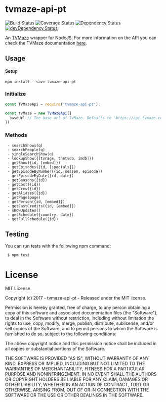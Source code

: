 # tvmaze-api-pt

[![Build Status](https://travis-ci.org/ChrisAlderson/tvmaze-api-pt.svg?branch=master)](https://travis-ci.org/ChrisAlderson/tvmaze-api-pt)
[![Coverage Status](https://coveralls.io/repos/github/ChrisAlderson/tvmaze-api-pt/badge.svg?branch=master)](https://coveralls.io/github/ChrisAlderson/tvmaze-api-pt?branch=master)
[![Dependency Status](https://david-dm.org/ChrisAlderson/tvmaze-api-pt.svg)](https://david-dm.org/ChrisAlderson/tvmaze-api-pt)
[![devDependency Status](https://david-dm.org/ChrisAlderson/tvmaze-api-pt/dev-status.svg)](https://david-dm.org/ChrisAlderson/tvmaze-api-pt?type=dev)

An [TVMaze](http://tvmaze.com/) wrapper for NodeJS. For more information on the
API you can check the TVMaze documentation [here](http://www.tvmaze.com/api).

## Usage

#### Setup
```
npm install --save tvmaze-api-pt
```

### Initialize
```js
const TVMazeApi = require('tvmaze-api-pt');

const tvMaze = new TVMazeApi({
  baseUrl // The base url of TvMaze. Defaults to 'https://api.tvmaze.com/'.
})
```

### Methods

```
 - searchShows(q)
 - searchPeople(q)
 - singleSearchShow(q)
 - lookupShow({[tvrage, thetvdb, imdb]})
 - getShow({id, [embed]})
 - getEpisodes({id, [specials]})
 - getEpisodeByNumber({id, season, episode})
 - getEpisodeByDate({id, date})
 - getSeasons({id})
 - getCast({id})
 - getCrew({id})
 - getAliases({id})
 - getPage(page)
 - getPerson({id, [embed]})
 - getCastCredits({id, [embed]})
 - showUpdates()
 - getSchedule({country, date})
 - getFullSchedule({id})
```

## Testing

You can run tests with the following npm command:
```
 $ npm test
```

# License

MIT License

Copyright (c) 2017 - tvmaze-api-pt - Released under the MIT license.

Permission is hereby granted, free of charge, to any person obtaining a copy
of this software and associated documentation files (the "Software"), to deal
in the Software without restriction, including without limitation the rights
to use, copy, modify, merge, publish, distribute, sublicense, and/or sell
copies of the Software, and to permit persons to whom the Software is
furnished to do so, subject to the following conditions:

The above copyright notice and this permission notice shall be included in all
copies or substantial portions of the Software.

THE SOFTWARE IS PROVIDED "AS IS", WITHOUT WARRANTY OF ANY KIND, EXPRESS OR
IMPLIED, INCLUDING BUT NOT LIMITED TO THE WARRANTIES OF MERCHANTABILITY,
FITNESS FOR A PARTICULAR PURPOSE AND NONINFRINGEMENT. IN NO EVENT SHALL THE
AUTHORS OR COPYRIGHT HOLDERS BE LIABLE FOR ANY CLAIM, DAMAGES OR OTHER
LIABILITY, WHETHER IN AN ACTION OF CONTRACT, TORT OR OTHERWISE, ARISING FROM,
OUT OF OR IN CONNECTION WITH THE SOFTWARE OR THE USE OR OTHER DEALINGS IN THE
SOFTWARE.

